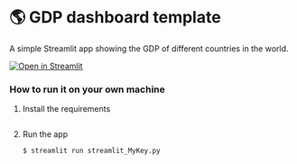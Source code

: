 # :earth_americas: GDP dashboard template

A simple Streamlit app showing the GDP of different countries in the world.

[![Open in Streamlit](https://static.streamlit.io/badges/streamlit_badge_black_white.svg)](https://gdp-dashboard-template.streamlit.app/)

### How to run it on your own machine

1. Install the requirements

   ```!pip install streamlit pyngrok xgboost tensorflow matplotlib seaborn networkx pandas numpy

2. Run the app

   ```
   $ streamlit run streamlit_MyKey.py
   ```
